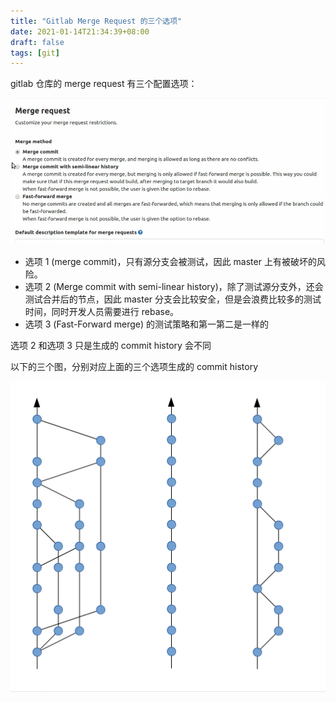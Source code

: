 ```yaml
---
title: "Gitlab Merge Request 的三个选项"
date: 2021-01-14T21:34:39+08:00
draft: false
tags: [git]
---
```


gitlab 仓库的 merge request 有三个配置选项：

![Image](gitlab-merge-request.assets/Image.png) 



+ 选项 1 (merge commit)，只有源分支会被测试，因此 master 上有被破坏的风险。
+ 选项 2 (Merge commit with semi-linear history)，除了测试源分支外，还会测试合并后的节点，因此 master 分支会比较安全，但是会浪费比较多的测试时间，同时开发人员需要进行 rebase。
+ 选项 3 (Fast-Forward merge) 的测试策略和第一第二是一样的

选项 2 和选项 3 只是生成的 commit history 会不同

以下的三个图，分别对应上面的三个选项生成的 commit history

![image-20210114221859780](gitlab-merge-request.assets/image-20210114221859780.png)

